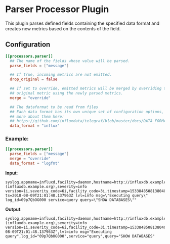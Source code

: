 # Parser Processor Plugin

This plugin parses defined fields containing the specified data format and
creates new metrics based on the contents of the field.

## Configuration
```toml
[[processors.parser]]
  ## The name of the fields whose value will be parsed.
  parse_fields = ["message"]

  ## If true, incoming metrics are not emitted.
  drop_original = false

  ## If set to override, emitted metrics will be merged by overriding the
  ## original metric using the newly parsed metrics.
  merge = "override"

  ## The dataformat to be read from files
  ## Each data format has its own unique set of configuration options, read
  ## more about them here:
  ## https://github.com/influxdata/telegraf/blob/master/docs/DATA_FORMATS_INPUT.md
  data_format = "influx"
```

### Example:

```toml
[[processors.parser]]
  parse_fields = ["message"]
  merge = "override"
  data_format = "logfmt"
```

**Input**:
```
syslog,appname=influxd,facility=daemon,hostname=http://influxdb.example.org (influxdb.example.org),severity=info version=1i,severity_code=6i,facility_code=3i,timestamp=1533848508138040000i,procid="6629",message=" ts=2018-08-09T21:01:48.137963Z lvl=info msg=\"Executing query\" log_id=09p7QbOG000 service=query query=\"SHOW DATABASES\""
```

**Output**:
```
syslog,appname=influxd,facility=daemon,hostname=http://influxdb.example.org (influxdb.example.org),severity=info version=1i,severity_code=6i,facility_code=3i,timestamp=1533848508138040000i,procid="6629",ts="2018-08-09T21:01:48.137963Z",lvl=info msg="Executing query",log_id="09p7QbOG000",service="query",query="SHOW DATABASES"
```
